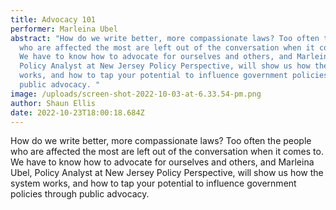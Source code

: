 ```yaml
---
title: Advocacy 101
performer: Marleina Ubel
abstract: "How do we write better, more compassionate laws? Too often the people
  who are affected the most are left out of the conversation when it comes to.
  We have to know how to advocate for ourselves and others, and Marleina Ubel,
  Policy Analyst at New Jersey Policy Perspective, will show us how the system
  works, and how to tap your potential to influence government policies through
  public advocacy. "
image: /uploads/screen-shot-2022-10-03-at-6.33.54-pm.png
author: Shaun Ellis
date: 2022-10-23T18:00:18.684Z
---
```

How do we write better, more compassionate laws? Too often the people who are affected the most are left out of the conversation when it comes to. We have to know how to advocate for ourselves and others, and Marleina Ubel, Policy Analyst at New Jersey Policy Perspective, will show us how the system works, and how to tap your potential to influence government policies through public advocacy.
